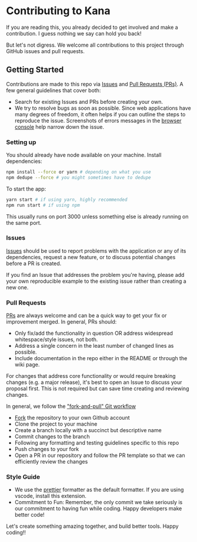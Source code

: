 # Contributing to Kana

If you are reading this, you already decided to get involved and make a contribution. I guess nothing we say can hold you back! 

But let's not digress. We welcome all contributions to this project through GitHub issues and pull requests.

## Getting Started

Contributions are made to this repo via [Issues](https://github.com/kanaverse/kana/issues) and [Pull Requests (PRs)](https://github.com/kanaverse/kana/pulls). 
A few general guidelines that cover both:

- Search for existing Issues and PRs before creating your own.
- We try to resolve bugs as soon as possible.
Since web applications have many degrees of freedom, it often helps if you can outline the steps to reproduce the issue.
Screenshots of errors messages in the [browser console](https://developer.chrome.com/docs/devtools/open/) help narrow down the issue.

### Setting up

You should already have node available on your machine. Install dependencies:

```sh
npm install --force or yarn # depending on what you use
npm dedupe --force # you might sometimes have to dedupe
```

To start the app:

```sh
yarn start # if using yarn, highly recommended
npm run start # if using npm
```

This usually runs on port 3000 unless something else is already running on the same port.

### Issues
[Issues](https://github.com/kanaverse/kana/issues) should be used to report problems with the application or any of its dependencies, request a new feature, 
or to discuss potential changes before a PR is created. 

If you find an Issue that addresses the problem you're having, please add your own reproducible example to the existing issue rather than creating a new one. 

### Pull Requests
[PRs](https://github.com/kanaverse/kana/pulls) are always welcome and can be a quick way to get your fix or improvement merged. In general, PRs should:

- Only fix/add the functionality in question OR address widespread whitespace/style issues, not both.
- Address a single concern in the least number of changed lines as possible.
- Include documentation in the repo either in the README or through the wiki page.
  
For changes that address core functionality or would require breaking changes (e.g. a major release), it's best to open an Issue to discuss your proposal first. 
This is not required but can save time creating and reviewing changes.

In general, we follow the ["fork-and-pull" Git workflow](https://gist.github.com/Chaser324/ce0505fbed06b947d962)

- [Fork](https://github.com/kanaverse/kana/fork) the repository to your own Github account
- Clone the project to your machine
- Create a branch locally with a succinct but descriptive name
- Commit changes to the branch
- Following any formatting and testing guidelines specific to this repo
- Push changes to your fork
- Open a PR in our repository and follow the PR template so that we can efficiently review the changes

### Style Guide

- We use the [prettier](https://prettier.io/) formatter as the default formatter. If you are using vscode, install this extension. 
- Commitment to Fun: Remember, the only commit we take seriously is our commitment to having fun while coding. Happy developers make better code!

Let's create something amazing together, and build better tools. Happy coding!!
